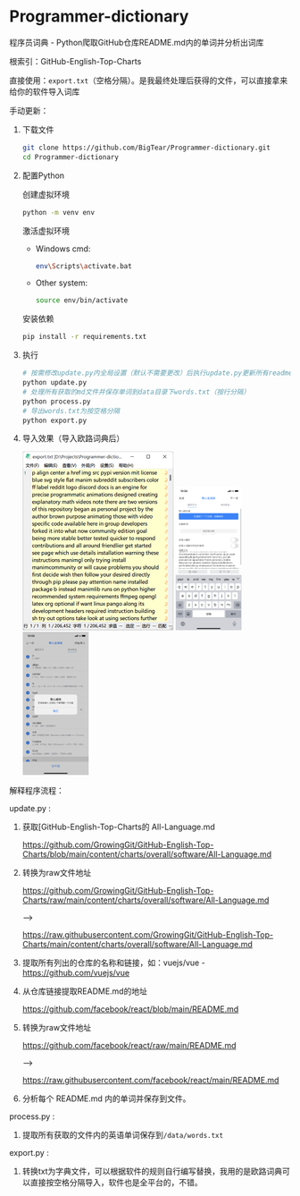 # Programmer-dictionary
程序员词典 - Python爬取GitHub仓库README.md内的单词并分析出词库

根索引：GitHub-English-Top-Charts

直接使用：`export.txt`（空格分隔）。是我最终处理后获得的文件，可以直接拿来给你的软件导入词库

手动更新：

1. 下载文件

   ```bash
   git clone https://github.com/BigTear/Programmer-dictionary.git
   cd Programmer-dictionary
   ```
   
2. 配置Python

   创建虚拟环境

   ```bash
   python -m venv env
   ```
   
   激活虚拟环境
   
   - Windows cmd:

       ```bash
       env\Scripts\activate.bat
       ```
   
   - Other system:

       ```bash
       source env/bin/activate
       ```
   
   安装依赖
   
   ```bash
   pip install -r requirements.txt
   ```
   
3. 执行
   
   ```bash
   # 按需修改update.py内全局设置（默认不需要更改）后执行update.py更新所有readme并保存到data目录下
   python update.py 
   # 处理所有获取的md文件并保存单词到data目录下words.txt（按行分隔）
   python process.py
   # 导出words.txt为按空格分隔
   python export.py
   ```

4. 导入效果（导入欧路词典后）

   <img src="images/README.assets/image-20220314111755616.png" alt="image-20220314111755616" style="zoom:50%;" />
   
   <img src="images/README.assets/image-20220314111839282.png" alt="image-20220314111839282" style="zoom:25%;" />
   
   <img src="images/README.assets/300DF4DDD149C36C08214B99EDE94108.png" alt="img" style="zoom:25%;" />



解释程序流程：

update.py :

1. 获取[GitHub-English-Top-Charts的 All-Language.md

   https://github.com/GrowingGit/GitHub-English-Top-Charts/blob/main/content/charts/overall/software/All-Language.md

2. 转换为raw文件地址

   https://github.com/GrowingGit/GitHub-English-Top-Charts/raw/main/content/charts/overall/software/All-Language.md 

   -->

   https://raw.githubusercontent.com/GrowingGit/GitHub-English-Top-Charts/main/content/charts/overall/software/All-Language.md

3. 提取所有列出的仓库的名称和链接，如：vuejs/vue - https://github.com/vuejs/vue

4. 从仓库链接提取README.md的地址

   https://github.com/facebook/react/blob/main/README.md

5. 转换为raw文件地址

   https://github.com/facebook/react/raw/main/README.md

   -->

   https://raw.githubusercontent.com/facebook/react/main/README.md

6. 分析每个 README.md 内的单词并保存到文件。

   

process.py :

1. 提取所有获取的文件内的英语单词保存到`/data/words.txt`

export.py :

1. 转换txt为字典文件，可以根据软件的规则自行编写替换，我用的是欧路词典可以直接按空格分隔导入，软件也是全平台的，不错。

